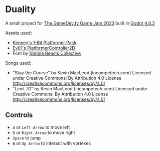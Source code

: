 # Duality

A small project for [The GameDev.tv Game Jam 2023](https://itch.io/jam/gamedevtv-jam-2023) built in [Godot 4.0.3](https://godotengine.org/)

Assets used:

- [Kenney's 1-Bit Platformer Pack](https://www.kenney.nl/assets/1-bit-platformer-pack)
- [Ev01's PlatformerController2D](https://github.com/Ev01/PlatformerController2D)
- Font by [Nimble Beasts Collective](https://nimblebeastscollective.itch.io)

Songs used:

- "Stay the Course" by Kevin MacLeod (incompetech.com)
Licensed under Creative Commons: By Attribution 4.0 License
http://creativecommons.org/licenses/by/4.0/
- "Limit 70" by Kevin MacLeod (incompetech.com)
Licensed under Creative Commons: By Attribution 4.0 License
http://creativecommons.org/licenses/by/4.0/

## Controls

- `A` or `Left Arrow` to move left
- `D` or `Right Arrow` to move right
- `Space` to jump
- `W` or `Up Arrow` to interact with vortexes
